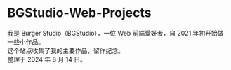 # BGStudio-Web-Projects
我是 Burger Studio（BGStudio），一位 Web 前端爱好者，自 2021 年初开始做一些小作品。
<br />
这个站点收集了我的主要作品，留作纪念。
<br />
整理于 2024 年 8 月 14 日。
